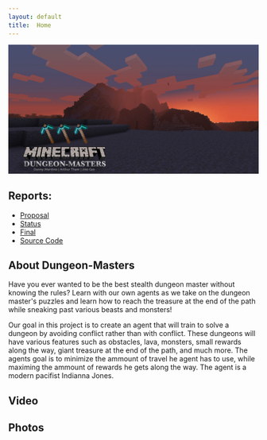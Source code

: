```yaml
---
layout: default
title:  Home
---
```


![header photo](images/header.png)

## Reports:

- [Proposal](proposal.html)
- [Status](status.html)
- [Final](final.html)
- [Source Code](https://github.com/dannym08/Dungeon-Masters)

## About Dungeon-Masters
Have you ever wanted to be the best stealth dungeon master without knowing the rules? Learn with our own agents as we take on the dungeon master's puzzles and learn how to reach the treasure at the end of the path while sneaking past various beasts and monsters!

Our goal in this project is to create an agent that will train to solve a dungeon by avoiding conflict rather than with conflict. These dungeons will have various features such as obstacles, lava, monsters, small rewards along the way, giant treasure at the end of the path, and much more. The agents goal is to minimize the ammount of travel he agent has to use, while maximing the ammount of rewards he gets along the way. The agent is a modern pacifist Indianna Jones.
## Video

## Photos

<!--
What's Markdown (`.md`)?

Markdown is markup that lets you write hypertext (HTML) documents
in easy-to-read and easy-to-write plain text.
No angle brackets `<></>` required for
paragraphs, lists, blockquotes, tables, etc.


This is a paragraph (in Markdown). Some more
text here.

This is another paragraph.

This is a list:

- Orange
- Apple
- Blueberry

$$x^2 = y^2$$


Just getting started with Markdown?
See the [HTML <-> Markdown Quick Reference (Cheat Sheet)][quickref].


[quickref]: https://github.com/mundimark/quickrefs/blob/master/HTML.md
-->

